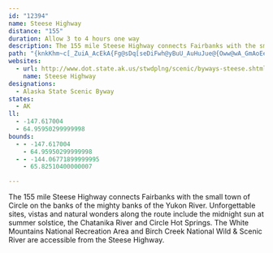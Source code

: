 ```yaml
---
id: "12394"
name: Steese Highway
distance: "155"
duration: Allow 3 to 4 hours one way
description: The 155 mile Steese Highway connects Fairbanks with the small town of Circle on the banks of the mighty banks of the Yukon River. Unforgettable sites, vistas and natural wonders along the route includes the midnight sun at summer solstice.
path: "{knkKhm~c[_ZuiA_AcEkA{Fg@sDq[seDiFwh@yBuU_AuHuJue@{Oww@wA_GmAoEeB}EsCyF{BmDmD}D{zAc`AaK{G{E_EuHgJeHuMiFgM_GmMoHuRmFwQ}DmQwIwj@sMe{@oEoYmAwF}BwFmAoBuEeEgWsQiC}AwAg@aGcB{@y@q@eAk@gBa@mBeBeLe@yAk@uAcAkAoAg@iFgBwFeAiAg@mCeCiNaPw@a@a@KuAJg@`@{H|HuBpCeFhJy@dAw@Ts@Km@g@m@kA_@aBYsBEgBDaCLaBd@cCtCuLj@mEFmCAqBKyBSgBmDaV{@{Ew@mDw@oCqFmNc@mA{@qDqAcGsAyFs@eCqBsFmAeCaA{A}Vg^eCwDe@oA{@}CcA_GaCwPgAuGOi@i@oAe@i@y@g@_AZaAz@u@fBiGlWsFhTg@lCStBKpBCtBH~BR~BnCdNJnAH`CC`BSfDWtAyCbMa@vAaA~B}@lBuAxBeApAaM|JkCdA}Fl@}@\\mA|B_@fBYpBGxCL`m@AfAOjD_@~Du@zEc@`BmAbD{AxBy@x@uLrFo@NoBDkA]mDsByBaBaAkAkAyBaAuCcBuGmA_EkAyBwDiEe@{@i@eB[iBQeBEyBAeIEmFKcB_@gFm@cEkDsLaAoEs@kEkEc_@i@qDq@yBaFyJs@iCYyBiBc]{@mJmA{IeAiFmCwJkDeHgAgBgCcD_DiC{HcFkAqAgAcC_AoDmA}FkAyDeCeGuIyQ{BkEyB{CmCkCqCwAcTqHu@Qy@DoA\\gBbAcLpK_DvDiKdOqB|DsBhFyAnEkB~HyAbI_YjlBiKvs@cOrbAiA|IiFdg@q@tFgHlg@y@zEaAfFkBxH{Rds@oIdZeAxBaAzAeA`AsA|@wAh@aBN_BOoCeA}`@}VyFeEaCiCgCyD}AaDoA}CkAeDy@qCy@wCeBkIgAwH_AuIY_EYiEWcF[wL]mdAGyJQwGa@yI_@_GuG_v@yG_u@kAoI}ZyeBcKao@oNm}@mAkLw@qLgAwXk@kKwK{mAgNwzAcA}IoH_f@oK_q@{B{O_@gD]yD[sFcBo^e@cPm@}g@SqGm@sFmAyEeBuDaQyOsA{ByAcEgAwFwCeUyQi}A{OiqAcA}Hm@uDs@oCmAaDuQyZkBmDyBeFyOoc@eJwVuDyIgPq]aC{GyCeLsAoGgBcHeBmF{Wau@i@iA}@iA{@e@_AY}@Gk@DwBdA}JtIcGzEmEdEaBb@sChAyEyBeDuEaD}L_BaLmA}J{Omw@mFaTg@oG]aJaDsm@wAw^aBmWYqCuGk`@_Ima@q@}CuHuZsAkCkBsBgBiEoK{WmBsHQkBM{DF_Ce@uEwIev@mH}TmCqFmCgNkBcQeDo]gAaUk@oF_AuEaBqRmDe\\eGce@U{Gg@aaBWuGmBuJ}@sGa@}Gq@}XReKbAyIrDgRf@aHPuMeAae@?mNr@aHjDoQjS_xAv@gPf@_OwBcn@oAoYDyGZ{HlAgS^gLG{[SeEyAsl@CeO{@}k@FoLdAwVlBoPvG_l@`@gLScd@}Asq@dC}vAs@_[gAiI_Eua@kFag@cEeb@wC{I{CcMoH}XwBqTYkPmAiMs@eQDsJeDwT{DuU{Dq^iAaMO{MIc[ViSLa\\_AuPsC_UsC{SeE{XoBiQ_AaMEcMjCun@nCuf@O_P_B}K_B}HeDiNgFo^sBmR_BoZ{AoUkA_TgAyZqDgm@cDme@q@a[sAyLwBaLcK_d@yDaUyGeYwQsg@c_@e}@wSga@sFyY{Fy\\aDy[yCiK_G{[oBwTsD}o@wDer@g@wXcPc}AqCcUo@{Gk@qDy@cDgQi[gAqHs@cIoM}{Bm@_FyGaa@e@mDSgDS}FI}EH{G^eI`Daa@X}FJaKOgFOuC]wEiIkx@_CsXe@yOGuUs@_WkB{`@LmTp@{QzAwR|@ocAzBeUjBqLr@_N@qMwBgLyAiUb@eNhAyNeCoSkE{Zs@kMGuMSkJkAwM_FoOwFqN_IoQaB{IgOo|@{EySeAcNw@}TuCuNkFgPsEgPiFse@uI}cAsD{t@k@iYrAcVzCaZhDgi@nCo^lJiu@v@{OEwJWeGyAgQsCqQsJi_@cOsv@oJij@wAiUiB_TIoOpA_SlC_Ua@iLwAgR[}\\zAefBj@{WlAwNrF}\\p^g~@nAsHj@sJaAyQeDc]kEui@oGiNaDqMmAoUaJq_CkC}VcK{f@yMim@gCoIgJoOcZ}i@cJ{OkD}Kg@iIe@eLkAwIcD{NeF}ImCQcNkEkNqPcEkPaCaLmFeKaXil@yHmFmSmLqFyFePi[w`@qbAsFuQmCsPed@upDmEsToGuPwBuH{@gO@}QxBeX~@{MX{O?iQ_AsUoD{_@kEe^e@}Px@kVvAsJFs_Ba@}l@mAyUy@k\\k@{j@l@yWGwh@UkRmCuYoBgX_F{h@sD_\\Gqh@i@uKoB{TaBwOeCkIqDgBiHeByEiFyFwJ}C}C_DeJgEiWeEa\\sAmLmB}FgFiMyBsHsCmP}BuTU{[lCi[jAmW_BsNyJ{h@oAyUoDcUgGsR}NqQuGeLoJiAsF~CwHhJcCeCkCcKd@wKjBeJh@aEd@kHRkKg@mMiDyReFqPaKyRuJ}LmFu@_GtBaFEsEoIuHgPuM}\\s@_GZ}J|A_EtJiIj@uEFcJsAgHwC{MoBmMe@}OmCmSyFaFcK}JeIuLaFkL_BmNVwRfCeX~DuWtEo]x@}Z?qZsD{\\{Gme@aNey@oIum@eF}q@mFqh@}Dcp@`@{gAz@wV|Csa@xAeYdAqs@tAsp@EeQj@cOrDej@hMeqBjEom@zDaz@eComAoAa~A}AmxAv@o[vH{X~@wKv@cGlE_GfLiRtI}OrDuZjN{i@VeHAkIk@iI_B_EmG_MoJcKeH}RoPcfAcDih@{Q{~AeKen@{L}iAaAmr@D}h@xEu}@hBkf@?mEUyGmGq\\yKkj@cFkq@yAy`@c@c`@}Be^wJqb@gGu^yOoa@ePcWwKqRmEgFmJsNeIcWwKcl@gKmy@cVkm@yBqA{AiGkAkKw@wLGoWQwNuDsi@oIwf@_FgYuCw^?}F`B}x@RuPDgMYwHs@iO_AeLeCoQiIg`@gK}e@sDkYsNq_AcJ}ZsHsYuBmOeAwSqDsQsB{CuB{@qCOaCbAqQpReIrDuGV{IeCsDmCwCmGiHyUyEcUuAgFeDsFqFoGcEyBeC[aG`EkBRmGs@mEgBaDgG_C}JkYk~AUiDQcELqNWkC{AcHqAaEyA{BmF_EiAqA_E}JwAkCeJoI_Bg@yRaBkKDyKhCuElBm@@e@g@_@aAQ{AqAoOmDiOm@mBs@_Am]s_@sV{x@y@cEuDig@yAsHgK_d@a@kCqD_ZSsDEkFdAiURaXA_gAx@k^zA{Sx@}HKkEcEyUy@eGcByRsAuI{BiIgFgOuHoUkDcP_@kDSiH?aNYuGsAmSiA_p@}Ds~@_@oYKuj@Syk@yAc`@wAcYiHoq@gJwe@mDgLkHyP}E{SsC_P}BcIaJyTqRsk@{Ok\\{GoKcLgLsGmKeFiLiEqLgEsPoC_NiBqPq@kMaC{|@E}LJcEXmD`@uBpAaFnBeHX}ATyBlCu}AKwTs@oSqAqZiJcmA{Eoe@a[adCsEyTi@uEQoEq@sdAg@cM_Cah@y@m_@m@kj@e@}[_@{K_IojAuBma@s@}VIwb@Osi@w@avAuBgn@mAqr@Eyg@W_`@Fi^bCgh@Dsp@EaBk@}MgDcj@yFay@kA}N{Ceh@YqTCwXOag@y@}VsF}d@w@_K{DiZkDqYsB_[GoU\\wI\\sNdBkTrBiSpAeVc@}\\uAe^_@_LkDa^{@qDgGeSQqAOeD}@}K?sBFmBjBaJR{KPyM`A_U\\uKEaVjAoOb@{NTgI`@y_@QeKUyGqDme@M{KmAc[{GgRsGyUsF_WaMwv@kDcS{AyGsEyWkVcuAuJyp@aGap@mM{rBsBcrBlAmjAp@kmAXmfALiOQcbAuBkk@_Fqj@oJ_y@gPmpAwOeqAsF{f@uE}`@qByh@s@aXmBej@eBi_@eAs`@uAqd@cAao@XmT|@s_@x@sTS_Ls@uKkC_QuK_q@}CoWgCmk@YcQH}h@]kH_@cGs@kGwAwEiEcKkF_Ke[uf@iMwVqAwEoGqX_C{QgBwXgCeLeEgL_@oBa@gEkA{QYcBwXmg@oPoM{JcOaKmg@eK}Xy@eEOyN?sMKqC]uCqDuJuOkVi\\e\\_AiAgAyDeIkX{DcOeCyDcCc@eDdA}Ar@uDfJkAr@kUf@aWjGm@Ky@i@gKsMyA{AoEqAoKJ{]gNm`@ih@yaAwj@e`@so@gNyQ_AmBo@{ByC}N_BkGgAqB{KkMgGQcClBoG|OsE`B_B}@uB{Dy@uGIiKOuObBg\\McGYkCgAkDq@c@g@EeDdAaBKmBwAaM{TgGuM_FkQkB{KE{KXeXbAeZ|KihAPcKSuIg@qOwHkcBsA_cA[qGaM_wAKcCE}ClB_^GiW]uEiAsFmH_PsGuWmDcK{CkE_AIo@lA}DbNiBxCu@FgBuGw@sL_CiSaA{CwAa@oCv@aAxBsCzQo@pEs@fB{@AmAuA_EkKwCeFiFeIwB_Ja@}EMyLi@eDo@kCmGeR_GgMm@q@gAEyBzC_B\\}Ai@cAy@eAsD_D}\\oGwa@mEab@yCoQeAwDgFcImGyLsCqIeF_XiAiSwAoG{AoBgE}@cAu@kAmDqFqVgFiOeCJi@]a@qBGuBRwCFmEQiI{@iHgHi^iHgAe@sG^iF~@oDLeHWuEyCsTiDuCkAAuA|AqAdEYCq@o@k@{AaBqIe@wAuCqDyCeK{AgR_BeCw@Ow@vAaDlMm@z@q@Ds@eA{@kCeEgYuGoPqX_m@cDyDcA[}@`@mDhCeCtDiAnCk@lDsA|FYh@SJ]a@YmAqAkH{@}F?aAJy@lDaJl@cCPiCQgVY}E_A_IAkBXiCx@gOFiCKy[mD{]_AyBcByCy@eCOkCh@iDHeEEeBqI{kASuBYiAsHaNq@cBq@kDiBgXKiBEkD_@qCaAeDkBsAs@sBFwJGeASi@mAeBk@yB_Di]sDiQeCmFg@Qg@PqA|AmAQq@iCuBe^YuByM{h@iBoEcB]m@JaE|CiQdLcSrFySzA{D}AuQoSaa@_FgCoA}H{F}DeCgLeJaFeC_CmBsBmDaN}`@sAuAyAg@uKeAs@Ss@s@k@_Aq@mBs@uC{@cEUm@"
websites:
  - url: http://www.dot.state.ak.us/stwdplng/scenic/byways-steese.shtml
    name: Steese Highway
designations:
  - Alaska State Scenic Byway
states:
  - AK
ll:
  - -147.617004
  - 64.95950299999998
bounds:
  - - -147.617004
    - 64.95950299999998
  - - -144.06771899999995
    - 65.82510400000007

---
```


The 155 mile Steese Highway connects Fairbanks with the small town of Circle on the banks of the mighty banks of the Yukon River. Unforgettable sites, vistas and natural wonders along the route include the midnight sun at summer solstice, the Chatanika River and Circle Hot Springs. The White Mountains National Recreation Area and Birch Creek National Wild & Scenic River are accessible from the Steese Highway.
